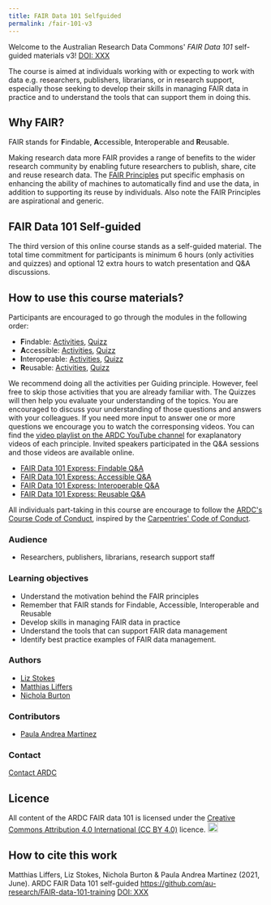 ```yaml
---
title: FAIR Data 101 Selfguided
permalink: /fair-101-v3
---
```


Welcome to the Australian Research Data Commons' *FAIR Data 101* self-guided materials v3!
[DOI: XXX](https://doi.org/XXX)

The course is aimed at individuals working with or expecting to work with data e.g. researchers, publishers, librarians, or in research support, especially those seeking to develop their skills in managing FAIR data in practice and to understand the tools that can support them in doing this.

## Why FAIR?
FAIR stands for **F**indable, **A**ccessible, **I**nteroperable and **R**eusable. 

Making research data more FAIR provides a range of benefits to the wider research community by enabling future researchers to publish, share, cite and reuse research data. The [FAIR Principles](https://doi.org/10.1038/sdata.2016.18) put specific emphasis on enhancing the ability of machines to automatically find and use the data, in addition to supporting its reuse by individuals. Also note the FAIR Principles are aspirational and generic. 

## FAIR Data 101 Self-guided
The third version of this online course stands as a self-guided material. The total time commitment for participants is minimum 6 hours (only activities and quizzes) and optional 12 extra hours to watch presentation and Q&A discussions. 

## How to use this course materials?

Participants are encouraged to go through the modules in the following order:
- **F**indable: [Activities](https://au-research.github.io/FAIR-data-101-training/findable/activities), [Quizz](https://au-research.github.io/FAIR-data-101-training/findable/quiz) 
- **A**ccessible: [Activities](https://au-research.github.io/FAIR-data-101-training/accessible/activities), [Quizz](https://au-research.github.io/FAIR-data-101-training/accesible/quiz)  
- **I**nteroperable: [Activities](https://au-research.github.io/FAIR-data-101-training/interoperable/activities), [Quizz](https://au-research.github.io/FAIR-data-101-training/interoperable/quiz) 
- **R**eusable: [Activities](https://au-research.github.io/FAIR-data-101-training/reusable/activities), [Quizz](https://au-research.github.io/FAIR-data-101-training/reusable/quiz) 

We recommend doing all the activities per Guiding principle. However, feel free to skip those activities that you are already familiar with. The Quizzes will then help you evaluate your understanding of the topics. You are encouraged to discuss your understanding of those questions and answers with your colleagues. If you need more input to answer one or more questions we encourage you to watch the corresponsing videos. You can find the [video playlist on the ARDC YouTube channel](https://www.youtube.com/playlist?list=PLG25fMbdLRa7bf4FNTS_LHV7hHOyFvkc-) for exaplanatory videos of each principle. Invited speakers participated in the Q&A sessions and those videos are available online. 
* [FAIR Data 101 Express: Findable Q&A](https://www.youtube.com/watch?v=6KAR4jJVK8I)
* [FAIR Data 101 Express: Accessible Q&A](https://www.youtube.com/watch?v=0tR-K7DKD3Q)
* [FAIR Data 101 Express: Interoperable Q&A](https://www.youtube.com/watch?v=ZeK9z-gLH5Y)
* [FAIR Data 101 Express: Reusable Q&A](https://www.youtube.com/watch?v=55z2WcR1tgk)

All individuals part-taking in this course are encourage to follow the [ARDC's Course Code of Conduct](https://tiny.cc/code-conduct), inspired
by the [Carpentries' Code of Conduct](https://docs.carpentries.org/topic_folders/policies/code-of-conduct.html).

### Audience
* Researchers, publishers, librarians, research support staff

### Learning objectives
* Understand the motivation behind the FAIR principles
* Remember that FAIR stands for Findable, Accessible, Interoperable and Reusable
* Develop skills in managing FAIR data in practice
* Understand the tools that can support FAIR data management
* Identify best practice examples of FAIR data management.

### Authors
* [Liz Stokes](https://orcid.org/0000-0002-2973-5647)
* [Matthias Liffers](https://orcid.org/0000-0002-3639-2080)
* [Nichola Burton](https://orcid.org/0000-0003-4470-4846)

### Contributors
* [Paula Andrea Martinez](https://orcid.org/org/0000-0002-8990-1985)

### Contact
[Contact ARDC](mailto:contact@ardc.edu.au)
## Licence
All content of the ARDC FAIR data 101 is licensed under the [Creative Commons Attribution 4.0 International (CC BY 4.0)](https://creativecommons.org/licenses/by/4.0/) licence. 
<a href="https://creativecommons.org/licenses/by/4.0/"><img src="https://mirrors.creativecommons.org/presskit/buttons/80x15/png/by.png" height="20"/></a>

## How to cite this work
Matthias Liffers, Liz Stokes, Nichola Burton & Paula Andrea Martinez (2021, June). ARDC FAIR Data 101 self-guided https://github.com/au-research/FAIR-data-101-training [DOI: XXX](https://doi.org/XXX)
